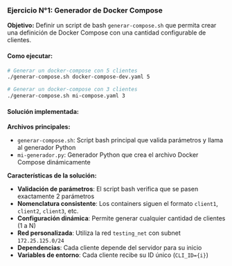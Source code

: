 ### Ejercicio N°1: Generador de Docker Compose

**Objetivo:** Definir un script de bash `generar-compose.sh` que permita crear una definición de Docker Compose con una cantidad configurable de clientes.

#### Como ejecutar:
```bash
# Generar un docker-compose con 5 clientes
./generar-compose.sh docker-compose-dev.yaml 5

# Generar un docker-compose con 3 clientes
./generar-compose.sh mi-compose.yaml 3
```

#### Solución implementada:

**Archivos principales:**
- `generar-compose.sh`: Script bash principal que valida parámetros y llama al generador Python
- `mi-generador.py`: Generador Python que crea el archivo Docker Compose dinámicamente

**Características de la solución:**
- **Validación de parámetros**: El script bash verifica que se pasen exactamente 2 parámetros
- **Nomenclatura consistente**: Los containers siguen el formato `client1`, `client2`, `client3`, etc.
- **Configuración dinámica**: Permite generar cualquier cantidad de clientes (1 a N)
- **Red personalizada**: Utiliza la red `testing_net` con subnet `172.25.125.0/24`
- **Dependencias**: Cada cliente depende del servidor para su inicio
- **Variables de entorno**: Cada cliente recibe su ID único (`CLI_ID={i}`)
